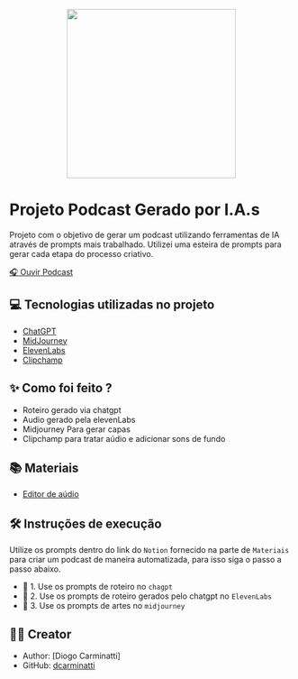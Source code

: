 <p align="center">
<img 
    src="./assets/cover.png"
    width="300"
/>
</p>

# Projeto Podcast Gerado por I.A.s
Projeto com o objetivo de gerar um podcast utilizando ferramentas de IA através de prompts mais trabalhado. Utilizei uma esteira de prompts para gerar cada etapa do processo criativo.

[🎧 Ouvir Podcast](https://github.com/dcarminatti/prompts-for-podcast-generate-by-ia/blob/main/output/podcast_editado.MP3)

## 💻 Tecnologias utilizadas no projeto

- [ChatGPT](https://chat.openai.com/) 
- [MidJourney](https://www.midjourney.com/app/)
- [ElevenLabs](https://beta.elevenlabs.io/)
- [Clipchamp](https://clipchamp.com/en/)

## ✨ Como foi feito ?

- Roteiro gerado via chatgpt
- Audio gerado pela elevenLabs
- Midjourney Para gerar capas
- Clipchamp para tratar aúdio e adicionar sons de fundo

## 📚 Materiais

- [Editor de aúdio](https://clipchamp.com/en/)

## 🛠️ Instruções de execução

Utilize os prompts dentro do link do `Notion` fornecido na parte de `Materiais` para criar um podcast de maneira automatizada, para isso siga o passo a passo abaixo.

- 🤖 1. Use os prompts de roteiro no `chagpt`
- 🤖 2. Use os prompts de roteiro gerados pelo chatgpt no  `ElevenLabs`
- 🤖 3. Use os prompts de artes no `midjourney`

## 👨‍💻 Creator
- Author: [Diogo Carminatti]
- GitHub: [dcarminatti](https://github.com/dcarminatti)
